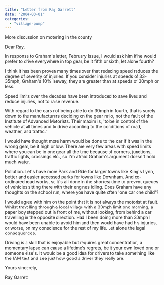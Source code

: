 ```yaml
---
title: "Letter from Ray Garrett"
date: "2004-03-01"
categories: 
  - "village-pump"
---
```


More discussion on motoring in the county

Dear Ray,

In response to Graham's letter, February Issue, I would ask him if he would prefer to drive everywhere in top gear, be it fifth or sixth, let alone fourth?

I think it has been proven many times over that reducing speed reduces the degree of severity of injuries. If you consider injuries at speeds of 33-35mph, Graham's 10% leeway, they are greater than at speeds of 30mph or less.

Speed limits over the decades have been introduced to save lives and reduce injuries, not to raise revenue.

With regard to the cars not being able to do 30mph in fourth, that is surely down to the manufacturers deciding on the gear ratio, not the fault of the Institute of Advanced Motorists. Their maxim is, 'to be in control of the vehicle at all times and to drive according to the conditions of road, weather, and traffic.'

I would have thought more harm would be done to the car if it was in the wrong gear, be it high or low. There are very few areas with speed limits where you can be in one gear all the time because of corners, junctions, traffic lights, crossings etc., so I'm afraid Graham's argument doesn't hold much water.

Pollution. Let's have more Park and Ride for larger towns like King's Lynn, better and easier accessed parks for towns like Downham. And co-ordinated road works, so it's all done in the shortest time to prevent queues of vehicles sitting there with their engines idling. Does Graham have any thoughts on the school run, where you have quite often 'one car one child'?

I would agree with him on the point that it is not always the motorist at fault. Whilst travelling through a local village with a 30mph limit one morning, a paper boy stepped out in front of me, without looking, from behind a car travelling in the opposite direction. Had I been doing more than 30mph I would have been unable to avoid him and then would have had his injuries, or worse, on my conscience for the rest of my life. Let alone the legal consequences.

Driving is a skill that is enjoyable but requires great concentration, a momentary lapse can cause a lifetime's regrets, be it your own loved one or someone else's. It would be a good idea for drivers to take something like the IAM test and see just how good a driver they really are.

Yours sincerely,

Ray Garrett
